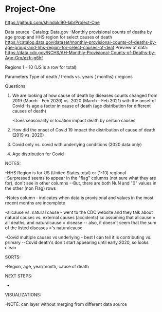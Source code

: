 # Project-One

https://github.com/shindokl90-lab/Project-One


Data source
-Catalog:  Data.gov
-Monthly provisional counts of deaths by age group and HHS region for select causes of death 
  https://catalog.data.gov/dataset/monthly-provisional-counts-of-deaths-by-age-group-and-hhs-region-for-select-causes-of-deat 
  Preview of data:  https://data.cdc.gov/NCHS/AH-Monthly-Provisional-Counts-of-Deaths-by-Age-Gro/ezfr-g6hf
     
Regions 1 - 10 (US is a row for total)


Parameters
Type of death / trends vs. years ( months) / regions


Questions
1. We are looking at how cause of death by diseases counts changed from 2019 (March - Feb 2020) vs. 2020 (March - Feb 2021) with the onset of Covid
    -Is age a factor in cause of death (age distribution for different causes of death)

    -Does seasonality or location impact death by certain causes

4. How did the onset of Covid 19 impact the distribution of cause of death (2019 vs. 2020)

5. Covid only vs. covid with underlying conditions (2020 data only)

6. Age distribution for Covid 


NOTES:

-HHS Region is for US (United States total) or (1-10) regional  
-Surpressed seems to appear in the "flag" columns (not sure what they are for), don't see in other columns
--But, there are both NuN and "0" values in the other (non Flag) rows

-Notes column - indicates when data is provisional and values in the most recent months are incomplete

-allcause vs. natural cause - went to the CDC website and they talk about natural causes vs. external causes (accidents) so assuming that allcause = all deaths, and naturalcause = disease 
-- also, it doesn't seem that the sum of the listed diseases ='s naturalcause

-Covid multiple causes vs underlying - best I can tell it is contributing vs. primary
--Covid death's don't start appearing until early 2020, so looks clean 


SORTS:

-Region, age, year/month, cause of death 


NEXT STEPS:

-


VISUALIZATIONS:

-NOTE: can layer without merging from different data source
